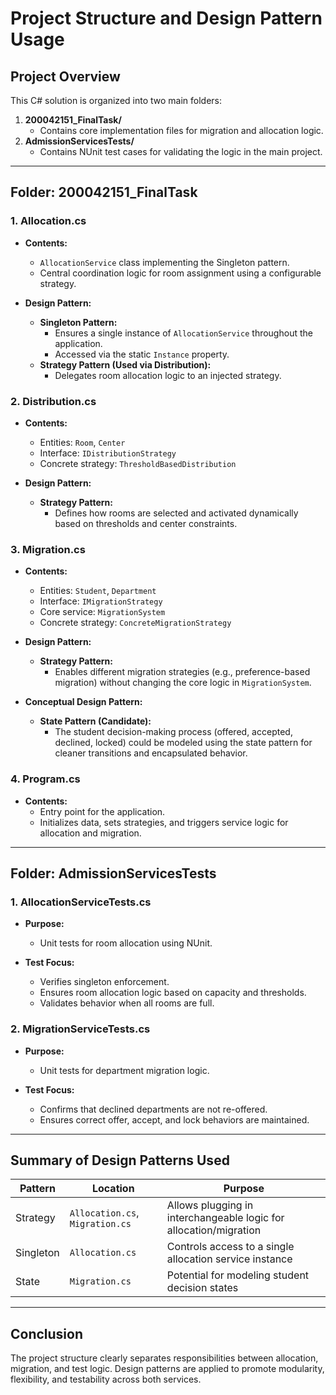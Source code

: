 # Project Structure and Design Pattern Usage

## Project Overview

This C# solution is organized into two main folders:

1. **200042151_FinalTask/**
   - Contains core implementation files for migration and allocation logic.
2. **AdmissionServicesTests/**
   - Contains NUnit test cases for validating the logic in the main project.

---

## Folder: 200042151_FinalTask

### 1. Allocation.cs
- **Contents:**
  - `AllocationService` class implementing the Singleton pattern.
  - Central coordination logic for room assignment using a configurable strategy.

- **Design Pattern:**
  - **Singleton Pattern:**
    - Ensures a single instance of `AllocationService` throughout the application.
    - Accessed via the static `Instance` property.
  - **Strategy Pattern (Used via Distribution):**
    - Delegates room allocation logic to an injected strategy.

### 2. Distribution.cs
- **Contents:**
  - Entities: `Room`, `Center`
  - Interface: `IDistributionStrategy`
  - Concrete strategy: `ThresholdBasedDistribution`

- **Design Pattern:**
  - **Strategy Pattern:**
    - Defines how rooms are selected and activated dynamically based on thresholds and center constraints.

### 3. Migration.cs
- **Contents:**
  - Entities: `Student`, `Department`
  - Interface: `IMigrationStrategy`
  - Core service: `MigrationSystem`
  - Concrete strategy: `ConcreteMigrationStrategy`

- **Design Pattern:**
  - **Strategy Pattern:**
    - Enables different migration strategies (e.g., preference-based migration) without changing the core logic in `MigrationSystem`.

- **Conceptual Design Pattern:**
  - **State Pattern (Candidate):**
    - The student decision-making process (offered, accepted, declined, locked) could be modeled using the state pattern for cleaner transitions and encapsulated behavior.

### 4. Program.cs
- **Contents:**
  - Entry point for the application.
  - Initializes data, sets strategies, and triggers service logic for allocation and migration.

---

## Folder: AdmissionServicesTests

### 1. AllocationServiceTests.cs
- **Purpose:**
  - Unit tests for room allocation using NUnit.

- **Test Focus:**
  - Verifies singleton enforcement.
  - Ensures room allocation logic based on capacity and thresholds.
  - Validates behavior when all rooms are full.

### 2. MigrationServiceTests.cs
- **Purpose:**
  - Unit tests for department migration logic.

- **Test Focus:**
  - Confirms that declined departments are not re-offered.
  - Ensures correct offer, accept, and lock behaviors are maintained.

---

## Summary of Design Patterns Used

| Pattern           | Location                    | Purpose                                                           |
|------------------|-----------------------------|-------------------------------------------------------------------|
| Strategy          | `Allocation.cs`, `Migration.cs` | Allows plugging in interchangeable logic for allocation/migration |
| Singleton         | `Allocation.cs`             | Controls access to a single allocation service instance           |
| State             | `Migration.cs`              | Potential for modeling student decision states                    |

---

## Conclusion

The project structure clearly separates responsibilities between allocation, migration, and test logic. Design patterns are applied to promote modularity, flexibility, and testability across both services.


